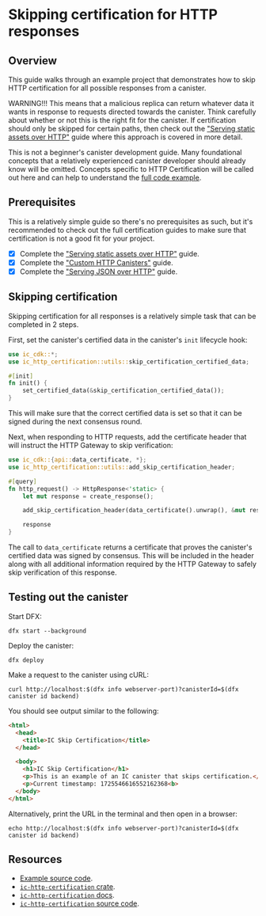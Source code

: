 # Skipping certification for HTTP responses

## Overview

This guide walks through an example project that demonstrates how to skip HTTP certification for all possible responses from a canister.

WARNING!!! This means that a malicious replica can return whatever data it wants in response to requests directed towards the canister. Think carefully about whether or not this is the right fit for the canister. If certification should only be skipped for certain paths, then check out the ["Serving static assets over HTTP"](https://internetcomputer.org/docs/current/developer-docs/web-apps/http-compatible-canisters/serving-static-assets-over-http) guide where this approach is covered in more detail.

This is not a beginner's canister development guide. Many foundational concepts that a relatively experienced canister developer should already know will be omitted. Concepts specific to HTTP Certification will be called out here and can help to understand the [full code example](https://github.com/dfinity/response-verification/tree/main/examples/http-certification/skip-certification).

## Prerequisites

This is a relatively simple guide so there's no prerequisites as such, but it's recommended to check out the full certification guides to make sure that certification is not a good fit for your project.

- [x] Complete the ["Serving static assets over HTTP"](https://internetcomputer.org/docs/current/developer-docs/web-apps/http-compatible-canisters/serving-static-assets-over-http) guide.
- [x] Complete the ["Custom HTTP Canisters"](https://internetcomputer.org/docs/current/developer-docs/http-compatible-canisters/custom-http-canisters) guide.
- [x] Complete the ["Serving JSON over HTTP"](https://internetcomputer.org/docs/current/developer-docs/http-compatible-canisters/serving-json-over-http) guide.

## Skipping certification

Skipping certification for all responses is a relatively simple task that can be completed in 2 steps.

First, set the canister's certified data in the canister's `init` lifecycle hook:

```rust
use ic_cdk::*;
use ic_http_certification::utils::skip_certification_certified_data;

#[init]
fn init() {
    set_certified_data(&skip_certification_certified_data());
}
```

This will make sure that the correct certified data is set so that it can be signed during the next consensus round.

Next, when responding to HTTP requests, add the certificate header that will instruct the HTTP Gateway to skip verification:

```rust
use ic_cdk::{api::data_certificate, *};
use ic_http_certification::utils::add_skip_certification_header;

#[query]
fn http_request() -> HttpResponse<'static> {
    let mut response = create_response();

    add_skip_certification_header(data_certificate().unwrap(), &mut response);

    response
}
```

The call to `data_certificate` returns a certificate that proves the canister's certified data was signed by consensus. This will be included in the header along with all additional information required by the HTTP Gateway to safely skip verification of this response.

## Testing out the canister

Start DFX:

```shell
dfx start --background
```

Deploy the canister:

```shell
dfx deploy
```

Make a request to the canister using cURL:

```shell
curl http://localhost:$(dfx info webserver-port)?canisterId=$(dfx canister id backend)
```

You should see output similar to the following:

```html
<html>
  <head>
    <title>IC Skip Certification</title>
  </head>

  <body>
    <h1>IC Skip Certification</h1>
    <p>This is an example of an IC canister that skips certification.</p>
    <p>Current timestamp: 1725546616552162368<b>
  </body>
</html>
```

Alternatively, print the URL in the terminal and then open in a browser:

```shell
echo http://localhost:$(dfx info webserver-port)?canisterId=$(dfx canister id backend)
```

## Resources

- [Example source code](https://github.com/dfinity/response-verification/tree/main/examples/http-certification/skip-certification).
- [`ic-http-certification` crate](https://crates.io/crates/ic-http-certification).
- [`ic-http-certification` docs](https://docs.rs/ic-http-certification/latest/ic_http_certification).
- [`ic-http-certification` source code](https://github.com/dfinity/response-verification/tree/main/packages/ic-http-certification).
